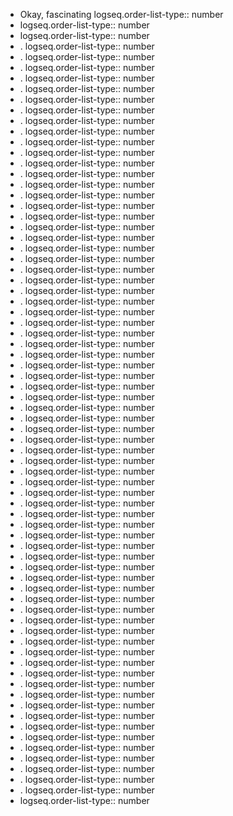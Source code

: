 - Okay, fascinating
  logseq.order-list-type:: number
- logseq.order-list-type:: number
- logseq.order-list-type:: number
- .
  logseq.order-list-type:: number
- .
  logseq.order-list-type:: number
- .
  logseq.order-list-type:: number
- .
  logseq.order-list-type:: number
- .
  logseq.order-list-type:: number
- .
  logseq.order-list-type:: number
- .
  logseq.order-list-type:: number
- .
  logseq.order-list-type:: number
- .
  logseq.order-list-type:: number
- .
  logseq.order-list-type:: number
- .
  logseq.order-list-type:: number
- .
  logseq.order-list-type:: number
- .
  logseq.order-list-type:: number
- .
  logseq.order-list-type:: number
- .
  logseq.order-list-type:: number
- .
  logseq.order-list-type:: number
- .
  logseq.order-list-type:: number
- .
  logseq.order-list-type:: number
- .
  logseq.order-list-type:: number
- .
  logseq.order-list-type:: number
- .
  logseq.order-list-type:: number
- .
  logseq.order-list-type:: number
- .
  logseq.order-list-type:: number
- .
  logseq.order-list-type:: number
- .
  logseq.order-list-type:: number
- .
  logseq.order-list-type:: number
- .
  logseq.order-list-type:: number
- .
  logseq.order-list-type:: number
- .
  logseq.order-list-type:: number
- .
  logseq.order-list-type:: number
- .
  logseq.order-list-type:: number
- .
  logseq.order-list-type:: number
- .
  logseq.order-list-type:: number
- .
  logseq.order-list-type:: number
- .
  logseq.order-list-type:: number
- .
  logseq.order-list-type:: number
- .
  logseq.order-list-type:: number
- .
  logseq.order-list-type:: number
- .
  logseq.order-list-type:: number
- .
  logseq.order-list-type:: number
- .
  logseq.order-list-type:: number
- .
  logseq.order-list-type:: number
- .
  logseq.order-list-type:: number
- .
  logseq.order-list-type:: number
- .
  logseq.order-list-type:: number
- .
  logseq.order-list-type:: number
- .
  logseq.order-list-type:: number
- .
  logseq.order-list-type:: number
- .
  logseq.order-list-type:: number
- .
  logseq.order-list-type:: number
- . 
  logseq.order-list-type:: number
- .
  logseq.order-list-type:: number
- .
  logseq.order-list-type:: number
- .
  logseq.order-list-type:: number
- .
  logseq.order-list-type:: number
- .
  logseq.order-list-type:: number
- .
  logseq.order-list-type:: number
- .
  logseq.order-list-type:: number
- .
  logseq.order-list-type:: number
- .
  logseq.order-list-type:: number
- .
  logseq.order-list-type:: number
- .
  logseq.order-list-type:: number
- .
  logseq.order-list-type:: number
- .
  logseq.order-list-type:: number
- .
  logseq.order-list-type:: number
- .
  logseq.order-list-type:: number
- .
  logseq.order-list-type:: number
- .
  logseq.order-list-type:: number
- .
  logseq.order-list-type:: number
- .
  logseq.order-list-type:: number
- .
  logseq.order-list-type:: number
- logseq.order-list-type:: number